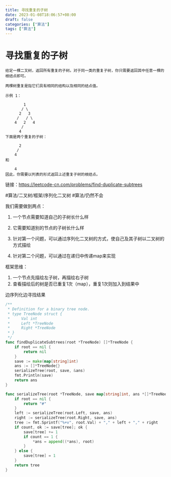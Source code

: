 ```yaml
---
title: 寻找重复的子树
date: 2023-01-08T18:06:57+08:00
draft: false
categories: ["算法"]
tags: ["算法"]
---
```


# 寻找重复的子树
```
给定一棵二叉树，返回所有重复的子树。对于同一类的重复子树，你只需要返回其中任意一棵的根结点即可。

两棵树重复是指它们具有相同的结构以及相同的结点值。

示例 1：

        1
       / \
      2   3
     /   / \
    4   2   4
       /
      4
下面是两个重复的子树：

      2
     /
    4
和

    4
因此，你需要以列表的形式返回上述重复子树的根结点。
```
链接：https://leetcode-cn.com/problems/find-duplicate-subtrees

#算法/二叉树/框架/序列化二叉树
#算法/仍然不会

我们需要做到两点：
1. 一个节点需要知道自己的子树长什么样
2. 它需要知道别的节点的子树长什么样

1. 针对第一个问题，可以通过序列化二叉树的方式，使自己及其子树以二叉树的方式描绘
2. 针对第二个问题，可以通过在递归中传递map来实现

框架思维：
1. 一个节点先描绘左子树，再描绘右子树
2. 查看描绘后的树是否已重复1次（map），重复1次则加入到结果中

边序列化边寻找结果

```go
/**
 * Definition for a binary tree node.
 * type TreeNode struct {
 *     Val int
 *     Left *TreeNode
 *     Right *TreeNode
 * }
 */
func findDuplicateSubtrees(root *TreeNode) []*TreeNode {
    if root == nil {
        return nil
    }
    save := make(map[string]int)
    ans := []*TreeNode{}
    serializeTree(root, save, &ans)
    fmt.Println(save)
    return ans
}

func serializeTree(root *TreeNode, save map[string]int, ans *[]*TreeNode) string {
    if root == nil {
        return "#"
    }
    left := serializeTree(root.Left, save, ans)
    right := serializeTree(root.Right, save, ans)
    tree := fmt.Sprintf("%+v", root.Val) + "," + left + "," + right
    if count, ok := save[tree]; ok {
        save[tree] += 1
        if count == 1 {
            *ans = append((*ans), root)
        }
    } else {
        save[tree] = 1
    }
    return tree
}
```